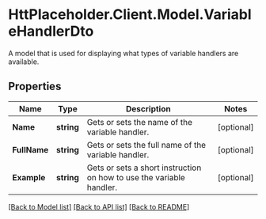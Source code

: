 # HttPlaceholder.Client.Model.VariableHandlerDto
A model that is used for displaying what types of variable handlers are available.
## Properties

Name | Type | Description | Notes
------------ | ------------- | ------------- | -------------
**Name** | **string** | Gets or sets the name of the variable handler. | [optional] 
**FullName** | **string** | Gets or sets the full name of the variable handler. | [optional] 
**Example** | **string** | Gets or sets a short instruction on how to use the variable handler. | [optional] 

[[Back to Model list]](../README.md#documentation-for-models) [[Back to API list]](../README.md#documentation-for-api-endpoints) [[Back to README]](../README.md)

